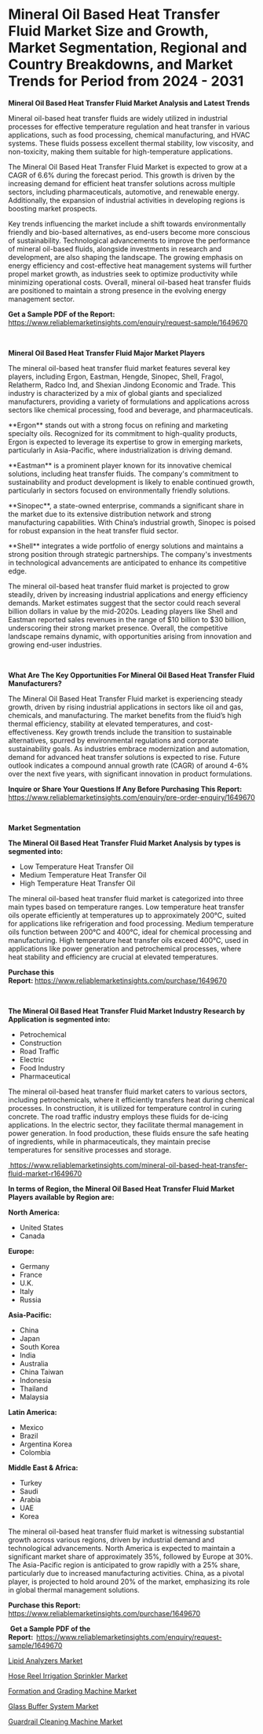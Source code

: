 <p><h1>Mineral Oil Based Heat Transfer Fluid Market Size and Growth, Market Segmentation, Regional and Country Breakdowns, and Market Trends for Period from 2024 -  2031</h1></p><p><strong>Mineral Oil Based Heat Transfer Fluid Market Analysis and Latest Trends</strong></p>
<p><p>Mineral oil-based heat transfer fluids are widely utilized in industrial processes for effective temperature regulation and heat transfer in various applications, such as food processing, chemical manufacturing, and HVAC systems. These fluids possess excellent thermal stability, low viscosity, and non-toxicity, making them suitable for high-temperature applications.</p><p>The Mineral Oil Based Heat Transfer Fluid Market is expected to grow at a CAGR of 6.6% during the forecast period. This growth is driven by the increasing demand for efficient heat transfer solutions across multiple sectors, including pharmaceuticals, automotive, and renewable energy. Additionally, the expansion of industrial activities in developing regions is boosting market prospects. </p><p>Key trends influencing the market include a shift towards environmentally friendly and bio-based alternatives, as end-users become more conscious of sustainability. Technological advancements to improve the performance of mineral oil-based fluids, alongside investments in research and development, are also shaping the landscape. The growing emphasis on energy efficiency and cost-effective heat management systems will further propel market growth, as industries seek to optimize productivity while minimizing operational costs. Overall, mineral oil-based heat transfer fluids are positioned to maintain a strong presence in the evolving energy management sector.</p></p>
<p><strong>Get a Sample PDF of the Report:&nbsp;</strong> <a href="https://www.reliablemarketinsights.com/enquiry/request-sample/1649670?utm_campaign=1383&utm_medium=2&utm_source=Github&utm_content=ia&utm_term=15102024&utm_id=mineral-oil-based-heat-transfer-fluid">https://www.reliablemarketinsights.com/enquiry/request-sample/1649670</a></p>
<p>&nbsp;</p>
<p><strong>Mineral Oil Based Heat Transfer Fluid Major Market Players</strong></p>
<p><p>The mineral oil-based heat transfer fluid market features several key players, including Ergon, Eastman, Hengde, Sinopec, Shell, Fragol, Relatherm, Radco Ind, and Shexian Jindong Economic and Trade. This industry is characterized by a mix of global giants and specialized manufacturers, providing a variety of formulations and applications across sectors like chemical processing, food and beverage, and pharmaceuticals.</p><p>**Ergon** stands out with a strong focus on refining and marketing specialty oils. Recognized for its commitment to high-quality products, Ergon is expected to leverage its expertise to grow in emerging markets, particularly in Asia-Pacific, where industrialization is driving demand.</p><p>**Eastman** is a prominent player known for its innovative chemical solutions, including heat transfer fluids. The company's commitment to sustainability and product development is likely to enable continued growth, particularly in sectors focused on environmentally friendly solutions.</p><p>**Sinopec**, a state-owned enterprise, commands a significant share in the market due to its extensive distribution network and strong manufacturing capabilities. With China’s industrial growth, Sinopec is poised for robust expansion in the heat transfer fluid sector.</p><p>**Shell** integrates a wide portfolio of energy solutions and maintains a strong position through strategic partnerships. The company's investments in technological advancements are anticipated to enhance its competitive edge.</p><p>The mineral oil-based heat transfer fluid market is projected to grow steadily, driven by increasing industrial applications and energy efficiency demands. Market estimates suggest that the sector could reach several billion dollars in value by the mid-2020s. Leading players like Shell and Eastman reported sales revenues in the range of $10 billion to $30 billion, underscoring their strong market presence. Overall, the competitive landscape remains dynamic, with opportunities arising from innovation and growing end-user industries.</p></p>
<p>&nbsp;</p>
<p><strong>What Are The Key Opportunities For Mineral Oil Based Heat Transfer Fluid Manufacturers?</strong></p>
<p><p>The Mineral Oil Based Heat Transfer Fluid market is experiencing steady growth, driven by rising industrial applications in sectors like oil and gas, chemicals, and manufacturing. The market benefits from the fluid’s high thermal efficiency, stability at elevated temperatures, and cost-effectiveness. Key growth trends include the transition to sustainable alternatives, spurred by environmental regulations and corporate sustainability goals. As industries embrace modernization and automation, demand for advanced heat transfer solutions is expected to rise. Future outlook indicates a compound annual growth rate (CAGR) of around 4-6% over the next five years, with significant innovation in product formulations.</p></p>
<p><strong>Inquire or Share Your Questions If Any Before Purchasing This Report:</strong> <a href="https://www.reliablemarketinsights.com/enquiry/pre-order-enquiry/1649670?utm_campaign=1383&utm_medium=2&utm_source=Github&utm_content=ia&utm_term=15102024&utm_id=mineral-oil-based-heat-transfer-fluid">https://www.reliablemarketinsights.com/enquiry/pre-order-enquiry/1649670</a></p>
<p>&nbsp;</p>
<p><strong>Market Segmentation</strong></p>
<p><strong>The Mineral Oil Based Heat Transfer Fluid Market Analysis by types is segmented into:</strong></p>
<p><ul><li>Low Temperature Heat Transfer Oil</li><li>Medium Temperature Heat Transfer Oil</li><li>High Temperature Heat Transfer Oil</li></ul></p>
<p><p>The mineral oil-based heat transfer fluid market is categorized into three main types based on temperature ranges. Low temperature heat transfer oils operate efficiently at temperatures up to approximately 200°C, suited for applications like refrigeration and food processing. Medium temperature oils function between 200°C and 400°C, ideal for chemical processing and manufacturing. High temperature heat transfer oils exceed 400°C, used in applications like power generation and petrochemical processes, where heat stability and efficiency are crucial at elevated temperatures.</p></p>
<p><strong>Purchase this Report:&nbsp;</strong><a href="https://www.reliablemarketinsights.com/purchase/1649670?utm_campaign=1383&utm_medium=2&utm_source=Github&utm_content=ia&utm_term=15102024&utm_id=mineral-oil-based-heat-transfer-fluid">https://www.reliablemarketinsights.com/purchase/1649670</a></p>
<p>&nbsp;</p>
<p><strong>The Mineral Oil Based Heat Transfer Fluid Market Industry Research by Application is segmented into:</strong></p>
<p><ul><li>Petrochemical</li><li>Construction</li><li>Road Traffic</li><li>Electric</li><li>Food Industry</li><li>Pharmaceutical</li></ul></p>
<p><p>The mineral oil-based heat transfer fluid market caters to various sectors, including petrochemicals, where it efficiently transfers heat during chemical processes. In construction, it is utilized for temperature control in curing concrete. The road traffic industry employs these fluids for de-icing applications. In the electric sector, they facilitate thermal management in power generation. In food production, these fluids ensure the safe heating of ingredients, while in pharmaceuticals, they maintain precise temperatures for sensitive processes and storage.</p></p>
<p><a href="https://www.reliablemarketinsights.com/mineral-oil-based-heat-transfer-fluid-market-r1649670?utm_campaign=1383&utm_medium=2&utm_source=Github&utm_content=ia&utm_term=15102024&utm_id=mineral-oil-based-heat-transfer-fluid">&nbsp;https://www.reliablemarketinsights.com/mineral-oil-based-heat-transfer-fluid-market-r1649670</a></p>
<p><strong>In terms of Region, the Mineral Oil Based Heat Transfer Fluid Market Players available by Region are:</strong></p>
<p>
    <p> <strong> North America: </strong>
        <ul>
            <li>United States</li>
            <li>Canada</li>
        </ul>
        </p> 
    <p> <strong> Europe: </strong>
        <ul>
            <li>Germany</li>
            <li>France</li>
            <li>U.K.</li>
            <li>Italy</li>
            <li>Russia</li>
        </ul>
        </p> 
    <p> <strong> Asia-Pacific: </strong>
        <ul>
            <li>China</li>
            <li>Japan</li>
            <li>South Korea</li>
            <li>India</li>
            <li>Australia</li>
            <li>China Taiwan</li>
            <li>Indonesia</li>
            <li>Thailand</li>
            <li>Malaysia</li>
        </ul>
        </p> 
    <p> <strong> Latin America: </strong>
        <ul>
            <li>Mexico</li>
            <li>Brazil</li>
            <li>Argentina Korea</li>
            <li>Colombia</li>
        </ul>
        </p> 
    <p> <strong> Middle East & Africa: </strong>
        <ul>
            <li>Turkey</li>
            <li>Saudi</li>
            <li>Arabia</li>
            <li>UAE</li>
            <li>Korea</li>
        </ul>
    </p>
    </p>
<p><p>The mineral oil-based heat transfer fluid market is witnessing substantial growth across various regions, driven by industrial demand and technological advancements. North America is expected to maintain a significant market share of approximately 35%, followed by Europe at 30%. The Asia-Pacific region is anticipated to grow rapidly with a 25% share, particularly due to increased manufacturing activities. China, as a pivotal player, is projected to hold around 20% of the market, emphasizing its role in global thermal management solutions.</p></p>
<p><strong>Purchase this Report: </strong><a href="https://www.reliablemarketinsights.com/purchase/1649670?utm_campaign=1383&utm_medium=2&utm_source=Github&utm_content=ia&utm_term=15102024&utm_id=mineral-oil-based-heat-transfer-fluid">https://www.reliablemarketinsights.com/purchase/1649670</a></p>
<p>&nbsp;<strong>Get a Sample PDF of the Report:&nbsp;&nbsp;</strong><a href="https://www.reliablemarketinsights.com/enquiry/request-sample/1649670?utm_campaign=1383&utm_medium=2&utm_source=Github&utm_content=ia&utm_term=15102024&utm_id=mineral-oil-based-heat-transfer-fluid">https://www.reliablemarketinsights.com/enquiry/request-sample/1649670</a></p>
<p><strong></strong></p>
<p><p><a href="https://github.com/Krish2023na/Market-Research-Report-List-6/blob/main/lipid-analyzers-market.md?utm_campaign=1383&utm_medium=2&utm_source=Github&utm_content=ia&utm_term=15102024&utm_id=mineral-oil-based-heat-transfer-fluid">Lipid Analyzers Market</a></p><p><a href="https://www.linkedin.com/pulse/consumer-behavior-shifts-hose-reel-irrigation-sprinkler-o6nkf?utm_campaign=1383&utm_medium=2&utm_source=Github&utm_content=ia&utm_term=15102024&utm_id=mineral-oil-based-heat-transfer-fluid">Hose Reel Irrigation Sprinkler Market</a></p><p><a href="https://www.linkedin.com/pulse/formation-grading-machine-market-industry-trends-forecast-luoqf?utm_campaign=1383&utm_medium=2&utm_source=Github&utm_content=ia&utm_term=15102024&utm_id=mineral-oil-based-heat-transfer-fluid">Formation and Grading Machine Market</a></p><p><a href="https://www.linkedin.com/pulse/glass-buffer-system-market-ecosystem-competitive-landscape-jnrcf?trk=public_post_embed_feed-article-content&utm_campaign=1383&utm_medium=2&utm_source=Github&utm_content=ia&utm_term=15102024&utm_id=mineral-oil-based-heat-transfer-fluid">Glass Buffer System Market</a></p><p><a href="https://www.linkedin.com/pulse/booming-guardrail-cleaning-machine-market-sector-analysis-nzxdf?utm_campaign=1383&utm_medium=2&utm_source=Github&utm_content=ia&utm_term=15102024&utm_id=mineral-oil-based-heat-transfer-fluid">Guardrail Cleaning Machine Market</a></p></p>